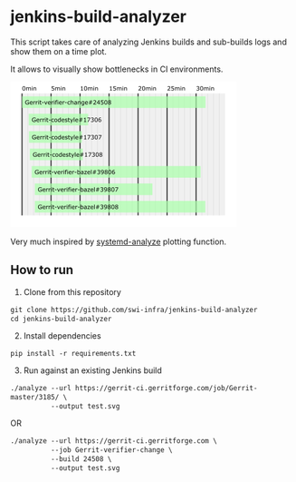 jenkins-build-analyzer
======================

This script takes care of analyzing Jenkins builds and sub-builds logs and show them on a time plot.

It allows to visually show bottlenecks in CI environments.

![Gerrit forge sample](samples/gerrit.png)

Very much inspired by [systemd-analyze](https://www.freedesktop.org/software/systemd/man/systemd-analyze.html) plotting function.

How to run
----------

1. Clone from this repository
```
git clone https://github.com/swi-infra/jenkins-build-analyzer
cd jenkins-build-analyzer
```

2. Install dependencies
```
pip install -r requirements.txt
```

3. Run against an existing Jenkins build
```
./analyze --url https://gerrit-ci.gerritforge.com/job/Gerrit-master/3185/ \
          --output test.svg
```
OR
```
./analyze --url https://gerrit-ci.gerritforge.com \
          --job Gerrit-verifier-change \
          --build 24508 \
          --output test.svg
```

